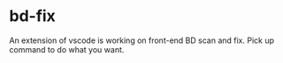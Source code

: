 # bd-fix
An extension of vscode is working on front-end BD scan and fix. Pick up command to do what you want.
